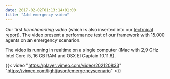 ```yaml
---
date: 2017-02-02T01:13:14+01:00
title: "Add emergency video"
---
```


Our first _benchmarking video_ (which is also inserted into our [technical report](/publication)). The video present a performance test of our framework with 15.000 agents on an emergency scenarion. 
<!--more--> 

The video is running in realtime on a single computer (iMac with 2,9 GHz Intel Core i5, 16 GB RAM and OSX El Captain 10.11.6).

{{< video "https://player.vimeo.com/video/202120833" "https://vimeo.com/lightjason/emergencyscenario" >}}
